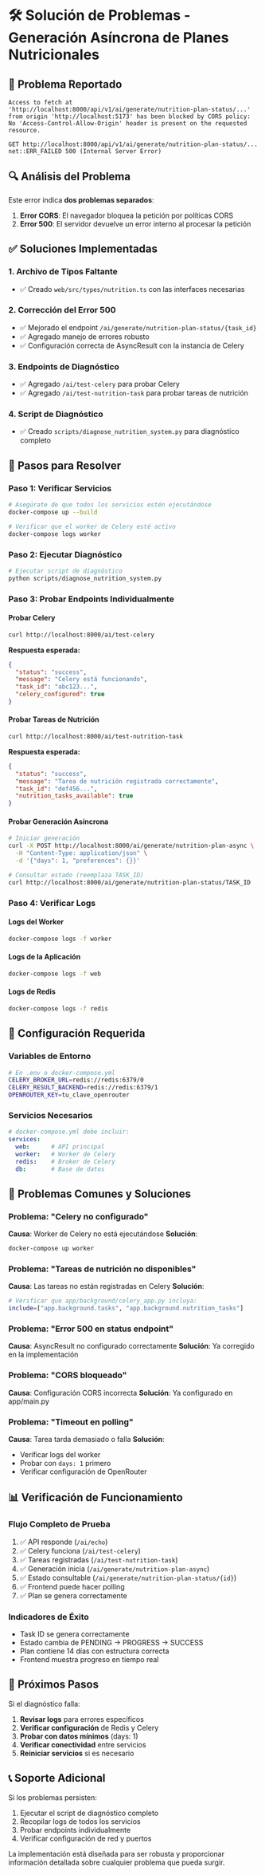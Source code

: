 # 🛠️ Solución de Problemas - Generación Asíncrona de Planes Nutricionales

## 🚨 **Problema Reportado**

```
Access to fetch at 'http://localhost:8000/api/v1/ai/generate/nutrition-plan-status/...' 
from origin 'http://localhost:5173' has been blocked by CORS policy: 
No 'Access-Control-Allow-Origin' header is present on the requested resource.

GET http://localhost:8000/api/v1/ai/generate/nutrition-plan-status/... 
net::ERR_FAILED 500 (Internal Server Error)
```

## 🔍 **Análisis del Problema**

Este error indica **dos problemas separados**:

1. **Error CORS**: El navegador bloquea la petición por políticas CORS
2. **Error 500**: El servidor devuelve un error interno al procesar la petición

## ✅ **Soluciones Implementadas**

### **1. Archivo de Tipos Faltante**
- ✅ Creado `web/src/types/nutrition.ts` con las interfaces necesarias

### **2. Corrección del Error 500**
- ✅ Mejorado el endpoint `/ai/generate/nutrition-plan-status/{task_id}`
- ✅ Agregado manejo de errores robusto
- ✅ Configuración correcta de AsyncResult con la instancia de Celery

### **3. Endpoints de Diagnóstico**
- ✅ Agregado `/ai/test-celery` para probar Celery
- ✅ Agregado `/ai/test-nutrition-task` para probar tareas de nutrición

### **4. Script de Diagnóstico**
- ✅ Creado `scripts/diagnose_nutrition_system.py` para diagnóstico completo

## 🚀 **Pasos para Resolver**

### **Paso 1: Verificar Servicios**
```bash
# Asegúrate de que todos los servicios estén ejecutándose
docker-compose up --build

# Verificar que el worker de Celery esté activo
docker-compose logs worker
```

### **Paso 2: Ejecutar Diagnóstico**
```bash
# Ejecutar script de diagnóstico
python scripts/diagnose_nutrition_system.py
```

### **Paso 3: Probar Endpoints Individualmente**

#### **Probar Celery**
```bash
curl http://localhost:8000/ai/test-celery
```

**Respuesta esperada:**
```json
{
  "status": "success",
  "message": "Celery está funcionando",
  "task_id": "abc123...",
  "celery_configured": true
}
```

#### **Probar Tareas de Nutrición**
```bash
curl http://localhost:8000/ai/test-nutrition-task
```

**Respuesta esperada:**
```json
{
  "status": "success",
  "message": "Tarea de nutrición registrada correctamente",
  "task_id": "def456...",
  "nutrition_tasks_available": true
}
```

#### **Probar Generación Asíncrona**
```bash
# Iniciar generación
curl -X POST http://localhost:8000/ai/generate/nutrition-plan-async \
  -H "Content-Type: application/json" \
  -d '{"days": 1, "preferences": {}}'

# Consultar estado (reemplaza TASK_ID)
curl http://localhost:8000/ai/generate/nutrition-plan-status/TASK_ID
```

### **Paso 4: Verificar Logs**

#### **Logs del Worker**
```bash
docker-compose logs -f worker
```

#### **Logs de la Aplicación**
```bash
docker-compose logs -f web
```

#### **Logs de Redis**
```bash
docker-compose logs -f redis
```

## 🔧 **Configuración Requerida**

### **Variables de Entorno**
```bash
# En .env o docker-compose.yml
CELERY_BROKER_URL=redis://redis:6379/0
CELERY_RESULT_BACKEND=redis://redis:6379/1
OPENROUTER_KEY=tu_clave_openrouter
```

### **Servicios Necesarios**
```yaml
# docker-compose.yml debe incluir:
services:
  web:      # API principal
  worker:   # Worker de Celery
  redis:    # Broker de Celery
  db:       # Base de datos
```

## 🚨 **Problemas Comunes y Soluciones**

### **Problema: "Celery no configurado"**
**Causa**: Worker de Celery no está ejecutándose
**Solución**:
```bash
docker-compose up worker
```

### **Problema: "Tareas de nutrición no disponibles"**
**Causa**: Las tareas no están registradas en Celery
**Solución**:
```bash
# Verificar que app/background/celery_app.py incluya:
include=["app.background.tasks", "app.background.nutrition_tasks"]
```

### **Problema: "Error 500 en status endpoint"**
**Causa**: AsyncResult no configurado correctamente
**Solución**: Ya corregido en la implementación

### **Problema: "CORS bloqueado"**
**Causa**: Configuración CORS incorrecta
**Solución**: Ya configurado en app/main.py

### **Problema: "Timeout en polling"**
**Causa**: Tarea tarda demasiado o falla
**Solución**: 
- Verificar logs del worker
- Probar con `days: 1` primero
- Verificar configuración de OpenRouter

## 📊 **Verificación de Funcionamiento**

### **Flujo Completo de Prueba**
1. ✅ API responde (`/ai/echo`)
2. ✅ Celery funciona (`/ai/test-celery`)
3. ✅ Tareas registradas (`/ai/test-nutrition-task`)
4. ✅ Generación inicia (`/ai/generate/nutrition-plan-async`)
5. ✅ Estado consultable (`/ai/generate/nutrition-plan-status/{id}`)
6. ✅ Frontend puede hacer polling
7. ✅ Plan se genera correctamente

### **Indicadores de Éxito**
- Task ID se genera correctamente
- Estado cambia de PENDING → PROGRESS → SUCCESS
- Plan contiene 14 días con estructura correcta
- Frontend muestra progreso en tiempo real

## 🎯 **Próximos Pasos**

Si el diagnóstico falla:

1. **Revisar logs** para errores específicos
2. **Verificar configuración** de Redis y Celery
3. **Probar con datos mínimos** (days: 1)
4. **Verificar conectividad** entre servicios
5. **Reiniciar servicios** si es necesario

## 📞 **Soporte Adicional**

Si los problemas persisten:

1. Ejecutar el script de diagnóstico completo
2. Recopilar logs de todos los servicios
3. Probar endpoints individualmente
4. Verificar configuración de red y puertos

La implementación está diseñada para ser robusta y proporcionar información detallada sobre cualquier problema que pueda surgir.
